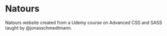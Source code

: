 # Natours
Natours website created from a Udemy course on Advanced CSS and SASS taught by @jonasschmedtmann. 
